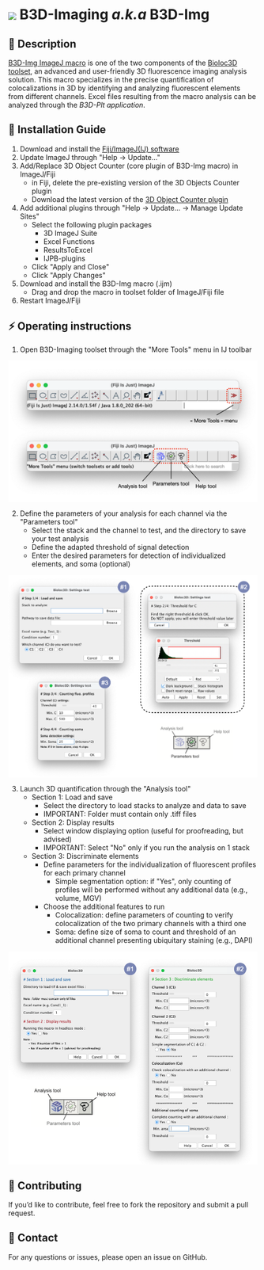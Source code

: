 <h1><img align="center" height="80" src="/B3D-Img/ressource/logo.ico">   B3D-Imaging <em>a.k.a</em> B3D-Img</h1>

## 📝 Description  
[B3D-Img ImageJ macro](https://github.com/Bioloc3D/B3D-Img/tree/main/B3D-Img) is one of the two components of the [Bioloc3D toolset](https://github.com/orgs/Bioloc3D/repositories), an advanced and user-friendly 3D fluorescence imaging analysis solution. This macro specializes in the precise quantification of colocalizations in 3D by identifying and analyzing fluorescent elements from different channels. Excel files resulting from the macro analysis can be analyzed through the <em>B3D-Plt application</em>. 

## 📌 Installation Guide  
1. Download and install the [Fiji/ImageJ(IJ) software](https://imagej.net/downloads)
2. Update ImageJ through "Help -> Update..."
3. Add/Replace 3D Object Counter (core plugin of B3D-Img macro) in ImageJ/Fiji
   - in Fiji, delete the pre-existing version of the 3D Objects Counter plugin
   - Download the latest version of the [3D Object Counter plugin](https://github.com/fabricecordelieres/IJ-Plugin_3D_object_counter)
4. Add additional plugins through "Help -> Update... -> Manage Update Sites"
   - Select the following plugin packages
      - 3D ImageJ Suite
      - Excel Functions
      - ResultsToExcel
      - IJPB-plugins
   - Click "Apply and Close"
   - Click "Apply Changes"
5. Download and install the B3D-Img macro (.ijm)
   - Drag and drop the macro in toolset folder of ImageJ/Fiji file
5. Restart ImageJ/Fiji

## ⚡️ Operating instructions  

1. Open B3D-Imaging toolset through the "More Tools" menu in IJ toolbar


<img align="center" src="/B3D-Img/ressource/IJ_toolbar.png">


2. Define the parameters of your analysis for each channel via the "Parameters tool"
   - Select the stack and the channel to test, and the directory to save your test analysis
   - Define the adapted threshold of signal detection
   - Enter the desired parameters for detection of individualized elements, and soma (optional)


<img align="center" src="/B3D-Img/ressource/Parameters_tool.png">


3. Launch 3D quantification through the "Analysis tool"
   - Section 1: Load and save 
      - Select the directory to load stacks to analyze and data to save
      - IMPORTANT: Folder must contain only .tiff files
   - Section 2: Display results 
      - Select window displaying option (useful for proofreading, but advised)
      - IMPORTANT: Select "No" only if you run the analysis on 1 stack
   - Section 3: Discriminate elements  
      - Define parameters for the individualization of fluorescent profiles for each primary channel
         - Simple segmentation option: if "Yes", only counting of profiles will be performed without any additional data (e.g., volume, MGV)
      - Choose the additional features to run
         - Colocalization: define parameters of counting to verify colocalization of the two primary channels with a third one
         - Soma: define size of soma to count and threshold of an additional channel presenting ubiquitary staining (e.g., DAPI)


<img align="center" src="/B3D-Img/ressource/Analysis_tool.png">


## 🚀 Contributing
If you’d like to contribute, feel free to fork the repository and submit a pull request.

## 📧 Contact
For any questions or issues, please open an issue on GitHub.

